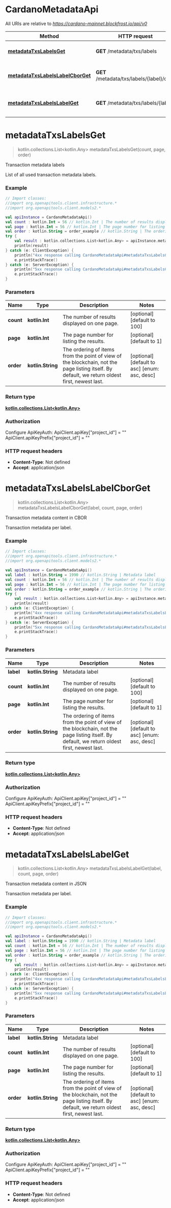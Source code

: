 # CardanoMetadataApi

All URIs are relative to *https://cardano-mainnet.blockfrost.io/api/v0*

Method | HTTP request | Description
------------- | ------------- | -------------
[**metadataTxsLabelsGet**](CardanoMetadataApi.md#metadataTxsLabelsGet) | **GET** /metadata/txs/labels | Transaction metadata labels
[**metadataTxsLabelsLabelCborGet**](CardanoMetadataApi.md#metadataTxsLabelsLabelCborGet) | **GET** /metadata/txs/labels/{label}/cbor | Transaction metadata content in CBOR
[**metadataTxsLabelsLabelGet**](CardanoMetadataApi.md#metadataTxsLabelsLabelGet) | **GET** /metadata/txs/labels/{label} | Transaction metadata content in JSON


<a name="metadataTxsLabelsGet"></a>
# **metadataTxsLabelsGet**
> kotlin.collections.List&lt;kotlin.Any&gt; metadataTxsLabelsGet(count, page, order)

Transaction metadata labels

List of all used transaction metadata labels. 

### Example
```kotlin
// Import classes:
//import org.openapitools.client.infrastructure.*
//import org.openapitools.client.models2.*

val apiInstance = CardanoMetadataApi()
val count : kotlin.Int = 56 // kotlin.Int | The number of results displayed on one page.
val page : kotlin.Int = 56 // kotlin.Int | The page number for listing the results.
val order : kotlin.String = order_example // kotlin.String | The ordering of items from the point of view of the blockchain, not the page listing itself. By default, we return oldest first, newest last. 
try {
    val result : kotlin.collections.List<kotlin.Any> = apiInstance.metadataTxsLabelsGet(count, page, order)
    println(result)
} catch (e: ClientException) {
    println("4xx response calling CardanoMetadataApi#metadataTxsLabelsGet")
    e.printStackTrace()
} catch (e: ServerException) {
    println("5xx response calling CardanoMetadataApi#metadataTxsLabelsGet")
    e.printStackTrace()
}
```

### Parameters

Name | Type | Description  | Notes
------------- | ------------- | ------------- | -------------
 **count** | **kotlin.Int**| The number of results displayed on one page. | [optional] [default to 100]
 **page** | **kotlin.Int**| The page number for listing the results. | [optional] [default to 1]
 **order** | **kotlin.String**| The ordering of items from the point of view of the blockchain, not the page listing itself. By default, we return oldest first, newest last.  | [optional] [default to asc] [enum: asc, desc]

### Return type

[**kotlin.collections.List&lt;kotlin.Any&gt;**](kotlin.Any.md)

### Authorization


Configure ApiKeyAuth:
    ApiClient.apiKey["project_id"] = ""
    ApiClient.apiKeyPrefix["project_id"] = ""

### HTTP request headers

 - **Content-Type**: Not defined
 - **Accept**: application/json

<a name="metadataTxsLabelsLabelCborGet"></a>
# **metadataTxsLabelsLabelCborGet**
> kotlin.collections.List&lt;kotlin.Any&gt; metadataTxsLabelsLabelCborGet(label, count, page, order)

Transaction metadata content in CBOR

Transaction metadata per label.

### Example
```kotlin
// Import classes:
//import org.openapitools.client.infrastructure.*
//import org.openapitools.client.models2.*

val apiInstance = CardanoMetadataApi()
val label : kotlin.String = 1990 // kotlin.String | Metadata label
val count : kotlin.Int = 56 // kotlin.Int | The number of results displayed on one page.
val page : kotlin.Int = 56 // kotlin.Int | The page number for listing the results.
val order : kotlin.String = order_example // kotlin.String | The ordering of items from the point of view of the blockchain, not the page listing itself. By default, we return oldest first, newest last. 
try {
    val result : kotlin.collections.List<kotlin.Any> = apiInstance.metadataTxsLabelsLabelCborGet(label, count, page, order)
    println(result)
} catch (e: ClientException) {
    println("4xx response calling CardanoMetadataApi#metadataTxsLabelsLabelCborGet")
    e.printStackTrace()
} catch (e: ServerException) {
    println("5xx response calling CardanoMetadataApi#metadataTxsLabelsLabelCborGet")
    e.printStackTrace()
}
```

### Parameters

Name | Type | Description  | Notes
------------- | ------------- | ------------- | -------------
 **label** | **kotlin.String**| Metadata label |
 **count** | **kotlin.Int**| The number of results displayed on one page. | [optional] [default to 100]
 **page** | **kotlin.Int**| The page number for listing the results. | [optional] [default to 1]
 **order** | **kotlin.String**| The ordering of items from the point of view of the blockchain, not the page listing itself. By default, we return oldest first, newest last.  | [optional] [default to asc] [enum: asc, desc]

### Return type

[**kotlin.collections.List&lt;kotlin.Any&gt;**](kotlin.Any.md)

### Authorization


Configure ApiKeyAuth:
    ApiClient.apiKey["project_id"] = ""
    ApiClient.apiKeyPrefix["project_id"] = ""

### HTTP request headers

 - **Content-Type**: Not defined
 - **Accept**: application/json

<a name="metadataTxsLabelsLabelGet"></a>
# **metadataTxsLabelsLabelGet**
> kotlin.collections.List&lt;kotlin.Any&gt; metadataTxsLabelsLabelGet(label, count, page, order)

Transaction metadata content in JSON

Transaction metadata per label.

### Example
```kotlin
// Import classes:
//import org.openapitools.client.infrastructure.*
//import org.openapitools.client.models2.*

val apiInstance = CardanoMetadataApi()
val label : kotlin.String = 1990 // kotlin.String | Metadata label
val count : kotlin.Int = 56 // kotlin.Int | The number of results displayed on one page.
val page : kotlin.Int = 56 // kotlin.Int | The page number for listing the results.
val order : kotlin.String = order_example // kotlin.String | The ordering of items from the point of view of the blockchain, not the page listing itself. By default, we return oldest first, newest last. 
try {
    val result : kotlin.collections.List<kotlin.Any> = apiInstance.metadataTxsLabelsLabelGet(label, count, page, order)
    println(result)
} catch (e: ClientException) {
    println("4xx response calling CardanoMetadataApi#metadataTxsLabelsLabelGet")
    e.printStackTrace()
} catch (e: ServerException) {
    println("5xx response calling CardanoMetadataApi#metadataTxsLabelsLabelGet")
    e.printStackTrace()
}
```

### Parameters

Name | Type | Description  | Notes
------------- | ------------- | ------------- | -------------
 **label** | **kotlin.String**| Metadata label |
 **count** | **kotlin.Int**| The number of results displayed on one page. | [optional] [default to 100]
 **page** | **kotlin.Int**| The page number for listing the results. | [optional] [default to 1]
 **order** | **kotlin.String**| The ordering of items from the point of view of the blockchain, not the page listing itself. By default, we return oldest first, newest last.  | [optional] [default to asc] [enum: asc, desc]

### Return type

[**kotlin.collections.List&lt;kotlin.Any&gt;**](kotlin.Any.md)

### Authorization


Configure ApiKeyAuth:
    ApiClient.apiKey["project_id"] = ""
    ApiClient.apiKeyPrefix["project_id"] = ""

### HTTP request headers

 - **Content-Type**: Not defined
 - **Accept**: application/json


